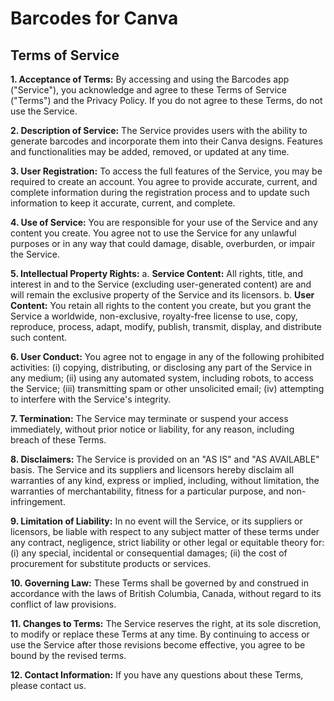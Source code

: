 # Barcodes for Canva

## Terms of Service

**1. Acceptance of Terms:**
By accessing and using the Barcodes app ("Service"), you acknowledge and agree to these Terms of Service ("Terms") and the Privacy Policy. If you do not agree to these Terms, do not use the Service.

**2. Description of Service:**
The Service provides users with the ability to generate barcodes and incorporate them into their Canva designs. Features and functionalities may be added, removed, or updated at any time.

**3. User Registration:**
To access the full features of the Service, you may be required to create an account. You agree to provide accurate, current, and complete information during the registration process and to update such information to keep it accurate, current, and complete.

**4. Use of Service:**
You are responsible for your use of the Service and any content you create. You agree not to use the Service for any unlawful purposes or in any way that could damage, disable, overburden, or impair the Service.

**5. Intellectual Property Rights:**
a. **Service Content:** All rights, title, and interest in and to the Service (excluding user-generated content) are and will remain the exclusive property of the Service and its licensors.
b. **User Content:** You retain all rights to the content you create, but you grant the Service a worldwide, non-exclusive, royalty-free license to use, copy, reproduce, process, adapt, modify, publish, transmit, display, and distribute such content.

**6. User Conduct:**
You agree not to engage in any of the following prohibited activities: (i) copying, distributing, or disclosing any part of the Service in any medium; (ii) using any automated system, including robots, to access the Service; (iii) transmitting spam or other unsolicited email; (iv) attempting to interfere with the Service's integrity.

**7. Termination:**
The Service may terminate or suspend your access immediately, without prior notice or liability, for any reason, including breach of these Terms.

**8. Disclaimers:**
The Service is provided on an "AS IS" and "AS AVAILABLE" basis. The Service and its suppliers and licensors hereby disclaim all warranties of any kind, express or implied, including, without limitation, the warranties of merchantability, fitness for a particular purpose, and non-infringement.

**9. Limitation of Liability:**
In no event will the Service, or its suppliers or licensors, be liable with respect to any subject matter of these terms under any contract, negligence, strict liability or other legal or equitable theory for: (i) any special, incidental or consequential damages; (ii) the cost of procurement for substitute products or services.

**10. Governing Law:**
These Terms shall be governed by and construed in accordance with the laws of British Columbia, Canada, without regard to its conflict of law provisions.

**11. Changes to Terms:**
The Service reserves the right, at its sole discretion, to modify or replace these Terms at any time. By continuing to access or use the Service after those revisions become effective, you agree to be bound by the revised terms.

**12. Contact Information:**
If you have any questions about these Terms, please contact us.

